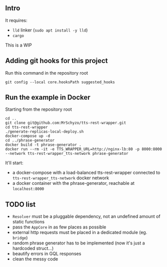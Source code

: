 ## Intro

It requires:
- `lld` linker (`sudo apt install -y lld`)
- `cargo`

This is a WIP

## Adding git hooks for this project

Run this command in the repository root
```shell script
git config --local core.hooksPath suggested_hooks
```

## Run the example in Docker
Starting from the repository root
```shell script
cd ..
git clone git@github.com:MrSchyzo/tts-rest-wrapper.git
cd tts-rest-wrapper
./generate-replicas-local-deploy.sh
docker-compose up -d
cd ../phrase-generator
docker build -t phrase-generator .
docker run --rm -it -e TTS_WRAPPER_URL=http://nginx-lb:80 -p 8000:8000 --network tts-rest-wrapper_tts-network phrase-generator
```
It'll start:
- a docker-compose with a load-balanced tts-rest-wrapper connected to `tts-rest-wrapper_tts-network` docker network
- a docker container with the phrase-generator, reachable at `localhost:8000`

## TODO list
- `Resolver` must be a pluggable dependency, not an undefined amount of static functions
- pass the `AppCore` in as few places as possible
- external http requests must be placed in a dedicated module (eg. `bridge`)
- random phrase generator has to be implemented (now it's just a hardcoded struct...)
- beautify errors in GQL responses
- clean the messy code
